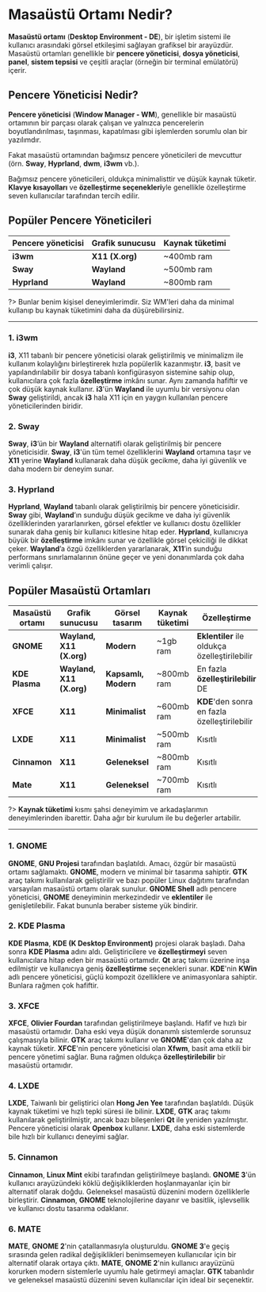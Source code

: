# **Masaüstü Ortamı Nedir?**

**Masaüstü ortamı** (**Desktop Environment - DE**), bir işletim sistemi ile kullanıcı arasındaki görsel etkileşimi sağlayan grafiksel bir arayüzdür. Masaüstü ortamları genellikle bir **pencere yöneticisi**, **dosya yöneticisi**, **panel**, **sistem tepsisi** ve çeşitli araçlar (örneğin bir terminal emülatörü) içerir.

## **Pencere Yöneticisi Nedir?**

**Pencere yöneticisi** (**Window Manager - WM**), genellikle bir masaüstü ortamının bir parçası olarak çalışan ve yalnızca pencerelerin boyutlandırılması, taşınması, kapatılması gibi işlemlerden sorumlu olan bir yazılımdır.

Fakat masaüstü ortamından bağımsız pencere yöneticileri de mevcuttur (örn. **Sway**, **Hyprland**, **dwm**, **i3wm** vb.).

Bağımsız pencere yöneticileri, oldukça minimalisttir ve düşük kaynak tüketir. **Klavye kısayolları** ve **özelleştirme seçenekleri**yle genellikle özelleştirme seven kullanıcılar tarafından tercih edilir.

## **Popüler Pencere Yöneticileri**

| **Pencere yöneticisi** | **Grafik sunucusu** | **Kaynak tüketimi** |
| ---------------------- | ------------------- | ------------------- |
| **i3wm**               | **X11 (X.org)**     | ~400mb ram          |
| **Sway**               | **Wayland**         | ~500mb ram          |
| **Hyprland**           | **Wayland**         | ~800mb ram          |

?> Bunlar benim kişisel deneyimlerimdir. Siz WM'leri daha da minimal kullanıp bu kaynak tüketimini daha da düşürebilirsiniz.

---

### **1\. i3wm**

**i3**, X11 tabanlı bir pencere yöneticisi olarak geliştirilmiş ve minimalizm ile kullanım kolaylığını birleştirerek hızla popülerlik kazanmıştır. **i3**, basit ve yapılandırılabilir bir dosya tabanlı konfigürasyon sistemine sahip olup, kullanıcılara çok fazla **özelleştirme** imkânı sunar. Aynı zamanda hafiftir ve çok düşük kaynak kullanır. **i3**'ün **Wayland** ile uyumlu bir versiyonu olan **Sway** geliştirildi, ancak **i3** hala X11 için en yaygın kullanılan pencere yöneticilerinden biridir.

### **2\. Sway**

**Sway**, **i3**’ün bir **Wayland** alternatifi olarak geliştirilmiş bir pencere yöneticisidir. **Sway**, **i3**'ün tüm temel özelliklerini **Wayland** ortamına taşır ve **X11** yerine **Wayland** kullanarak daha düşük gecikme, daha iyi güvenlik ve daha modern bir deneyim sunar.

### **3\. Hyprland**

**Hyprland**, **Wayland** tabanlı olarak geliştirilmiş bir pencere yöneticisidir. **Sway** gibi, **Wayland**’ın sunduğu düşük gecikme ve daha iyi güvenlik özelliklerinden yararlanırken, görsel efektler ve kullanıcı dostu özellikler sunarak daha geniş bir kullanıcı kitlesine hitap eder. **Hyprland**, kullanıcıya büyük bir **özelleştirme** imkânı sunar ve özellikle görsel çekiciliği ile dikkat çeker. **Wayland**’a özgü özelliklerden yararlanarak, **X11**’in sunduğu performans sınırlamalarının önüne geçer ve yeni donanımlarda çok daha verimli çalışır.

## **Popüler Masaüstü Ortamları**

| **Masaüstü ortamı** | **Grafik sunucusu**      | **Görsel tasarım**   | **Kaynak tüketimi** | **Özelleştirme**                              |
| ------------------- | ------------------------ | -------------------- | ------------------- | --------------------------------------------- |
| **GNOME**           | **Wayland, X11 (X.org)** | **Modern**           | ~1gb ram            | **Eklentiler** ile oldukça özelleştirilebilir |
| **KDE Plasma**      | **Wayland, X11 (X.org)** | **Kapsamlı, Modern** | ~800mb ram          | En fazla **özelleştirilebilir** DE            |
| **XFCE**            | **X11**                  | **Minimalist**       | ~600mb ram          | **KDE**'den sonra en fazla özelleştirilebilir |
| **LXDE**            | **X11**                  | **Minimalist**       | ~500mb ram          | Kısıtlı                                       |
| **Cinnamon**        | **X11**                  | **Geleneksel**       | ~800mb ram          | Kısıtlı                                       |
| **Mate**            | **X11**                  | **Geleneksel**       | ~700mb ram          | Kısıtlı                                       |

?> **Kaynak tüketimi** kısmı şahsi deneyimim ve arkadaşlarımın deneyimlerinden ibarettir. Daha ağır bir kurulum ile bu değerler artabilir.

---

### **1\. GNOME**

**GNOME**, **GNU Projesi** tarafından başlatıldı. Amacı, özgür bir masaüstü ortamı sağlamaktı. **GNOME**, modern ve minimal bir tasarıma sahiptir. **GTK** araç takımı kullanılarak geliştirilir ve bazı popüler Linux dağıtımı tarafından varsayılan masaüstü ortamı olarak sunulur. **GNOME Shell** adlı pencere yöneticisi, **GNOME** deneyiminin merkezindedir ve **eklentiler** ile genişletilebilir. Fakat bununla beraber sisteme yük bindirir.

### **2\. KDE Plasma**

**KDE Plasma**, **KDE (K Desktop Environment)** projesi olarak başladı. Daha sonra **KDE Plasma** adını aldı. Geliştiricilere ve **özelleştirmeyi** seven kullanıcılara hitap eden bir masaüstü ortamıdır. **Qt** araç takımı üzerine inşa edilmiştir ve kullanıcıya geniş **özelleştirme** seçenekleri sunar. **KDE**'nin **KWin** adlı pencere yöneticisi, güçlü kompozit özelliklere ve animasyonlara sahiptir. Bunlara rağmen çok hafiftir.

### **3\. XFCE**

**XFCE**, **Olivier Fourdan** tarafından geliştirilmeye başlandı. Hafif ve hızlı bir masaüstü ortamıdır. Daha eski veya düşük donanımlı sistemlerde sorunsuz çalışmasıyla bilinir. **GTK** araç takımı kullanır ve **GNOME**'dan çok daha az kaynak tüketir. **XFCE**'nin pencere yöneticisi olan **Xfwm**, basit ama etkili bir pencere yönetimi sağlar. Buna rağmen oldukça **özelleştirilebilir** bir masaüstü ortamıdır.

### **4\. LXDE**

**LXDE**, Taiwanlı bir geliştirici olan **Hong Jen Yee** tarafından başlatıldı. Düşük kaynak tüketimi ve hızlı tepki süresi ile bilinir. **LXDE**, **GTK** araç takımı kullanılarak geliştirilmiştir, ancak bazı bileşenleri **Qt** ile yeniden yazılmıştır. Pencere yöneticisi olarak **Openbox** kullanır. **LXDE**, daha eski sistemlerde bile hızlı bir kullanıcı deneyimi sağlar.

### **5\. Cinnamon**

**Cinnamon**, **Linux Mint** ekibi tarafından geliştirilmeye başlandı. **GNOME 3**'ün kullanıcı arayüzündeki köklü değişikliklerden hoşlanmayanlar için bir alternatif olarak doğdu. Geleneksel masaüstü düzenini modern özelliklerle birleştirir. **Cinnamon**, **GNOME** teknolojilerine dayanır ve basitlik, işlevsellik ve kullanıcı dostu tasarıma odaklanır.

### **6\. MATE**

**MATE**, **GNOME 2**'nin çatallanmasıyla oluşturuldu. **GNOME 3**'e geçiş sırasında gelen radikal değişiklikleri benimsemeyen kullanıcılar için bir alternatif olarak ortaya çıktı. **MATE**, **GNOME 2**'nin kullanıcı arayüzünü korurken modern sistemlerle uyumlu hale getirmeyi amaçlar. **GTK** tabanlıdır ve geleneksel masaüstü düzenini seven kullanıcılar için ideal bir seçenektir.
